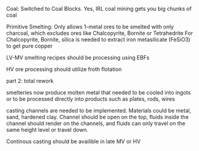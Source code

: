 Coal: Switched to Coal Blocks. Yes, IRL coal mining gets you big chunks of coal

Primitive Smelting: Only allows 1-metal ores to be smelted with only charcoal, which excludes ores like Chalcopyrite, Bornite or Tetrahedrite 
For Chalcopyrite, Bornite, silica is needed to extract iron metasilicate (FeSiO3) to get pure copper

LV-MV smelting recipes should be processing using EBFs

HV ore processing should utilize froth flotation



part 2: total rework

smelteries now produce molten metal that needed to be cooled into ingots or to be processed directly into products such as plates, rods, wires

casting channels are needed to be implemented. Materials could be metal, sand, hardened clay. Channel should be open on the top, fluids inside the channel should render on the channels, and fluids can only travel on the same height level or travel down.

Continous casting should be availible in late MV or HV

